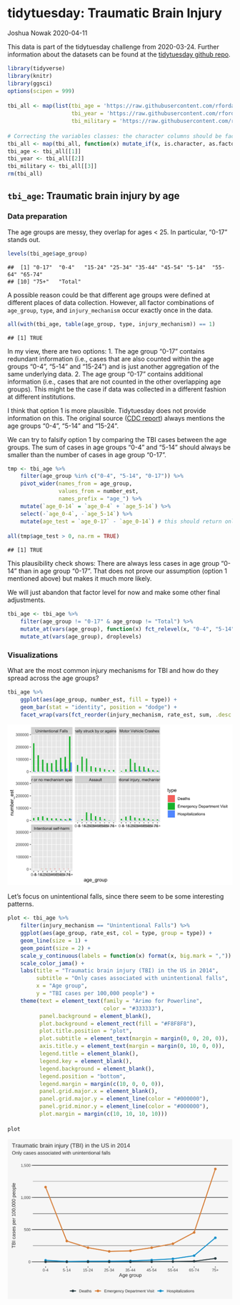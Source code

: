 tidytuesday: Traumatic Brain Injury
================
Joshua Nowak
2020-04-11

This data is part of the tidytuesday challenge from 2020-03-24. Further
information about the datasets can be found at the [tidytuesday github
repo](https://github.com/rfordatascience/tidytuesday/tree/master/data/2020/2020-03-24).

``` r
library(tidyverse)
library(knitr)
library(ggsci)
options(scipen = 999)

tbi_all <- map(list(tbi_age = 'https://raw.githubusercontent.com/rfordatascience/tidytuesday/master/data/2020/2020-03-24/tbi_age.csv',
                    tbi_year = 'https://raw.githubusercontent.com/rfordatascience/tidytuesday/master/data/2020/2020-03-24/tbi_year.csv',
                    tbi_military = 'https://raw.githubusercontent.com/rfordatascience/tidytuesday/master/data/2020/2020-03-24/tbi_military.csv'), read_csv)

# Correcting the variables classes: the character columns should be factors.
tbi_all <- map(tbi_all, function(x) mutate_if(x, is.character, as.factor))
tbi_age <- tbi_all[[1]]
tbi_year <- tbi_all[[2]]
tbi_military <- tbi_all[[3]]
rm(tbi_all)
```

## `tbi_age`: Traumatic brain injury by age

### Data preparation

The age groups are messy, they overlap for ages \< 25. In particular,
“0-17” stands
    out.

``` r
levels(tbi_age$age_group)
```

    ##  [1] "0-17"  "0-4"   "15-24" "25-34" "35-44" "45-54" "5-14"  "55-64" "65-74"
    ## [10] "75+"   "Total"

A possible reason could be that different age groups were defined at
different places of data collection. However, all factor combinations of
`age_group`, `type`, and `injury_mechanism` occur exactly once in the
data.

``` r
all(with(tbi_age, table(age_group, type, injury_mechanism)) == 1)
```

    ## [1] TRUE

In my view, there are two options: 1. The age group “0-17” contains
redundant information (i.e., cases that are also counted within the age
groups “0-4”, “5-14” and “15-24”) and is just another aggregation of the
same underlying data. 2. The age group “0-17” contains additional
information (i.e., cases that are not counted in the other overlapping
age groups). This might be the case if data was collected in a different
fashion at different institutions.

I think that option 1 is more plausible. Tidytuesday does not provide
information on this. The original source ([CDC
report](https://www.cdc.gov/traumaticbraininjury/pdf/reportstocongress/managementoftbiinchildren/TBI-ReporttoCongress-508.pdf))
always mentions the age groups “0-4”, “5-14” and “15-24”.

We can try to falsify option 1 by comparing the TBI cases between the
age groups. The sum of cases in age groups “0-4” and “5-14” should
always be smaller than the number of cases in age group “0-17”.

``` r
tmp <- tbi_age %>% 
    filter(age_group %in% c("0-4", "5-14", "0-17")) %>% 
    pivot_wider(names_from = age_group,
                values_from = number_est,
                names_prefix = "age_") %>% 
    mutate(`age_0-14` = `age_0-4` + `age_5-14`) %>% 
    select(-`age_0-4`, -`age_5-14`) %>% 
    mutate(age_test = `age_0-17` - `age_0-14`) # this should return only positive values

all(tmp$age_test > 0, na.rm = TRUE)
```

    ## [1] TRUE

This plausibility check shows: There are always less cases in age group
“0-14” than in age group “0-17”. That does not prove our assumption
(option 1 mentioned above) but makes it much more likely.

We will just abandon that factor level for now and make some other final
adjustments.

``` r
tbi_age <- tbi_age %>% 
    filter(age_group != "0-17" & age_group != "Total") %>%
    mutate_at(vars(age_group), function(x) fct_relevel(x, "0-4", "5-14")) %>% 
    mutate_at(vars(age_group), droplevels)
```

### Visualizations

What are the most common injury mechanisms for TBI and how do they
spread across the age groups?

``` r
tbi_age %>% 
    ggplot(aes(age_group, number_est, fill = type)) +
    geom_bar(stat = "identity", position = "dodge") +
    facet_wrap(vars(fct_reorder(injury_mechanism, rate_est, sum, .desc = TRUE)))
```

![](readme_files/figure-gfm/unnamed-chunk-6-1.png)<!-- -->

Let’s focus on unintentional falls, since there seem to be some
interesting patterns.

``` r
plot <- tbi_age %>% 
    filter(injury_mechanism == "Unintentional Falls") %>%
    ggplot(aes(age_group, rate_est, col = type, group = type)) +
    geom_line(size = 1) +
    geom_point(size = 2) +
    scale_y_continuous(labels = function(x) format(x, big.mark = ",")) +
    scale_color_jama() +
    labs(title = "Traumatic brain injury (TBI) in the US in 2014",
         subtitle = "Only cases associated with unintentional falls",
         x = "Age group",
         y = "TBI cases per 100,000 people") +
    theme(text = element_text(family = "Arimo for Powerline", 
                              color = "#333333"),
          panel.background = element_blank(),
          plot.background = element_rect(fill = "#F8F8F8"),
          plot.title.position = "plot",
          plot.subtitle = element_text(margin = margin(0, 0, 20, 0)), 
          axis.title.y = element_text(margin = margin(0, 10, 0, 0)),
          legend.title = element_blank(), 
          legend.key = element_blank(),
          legend.background = element_blank(),
          legend.position = "bottom",
          legend.margin = margin(c(10, 0, 0, 0)),
          panel.grid.major.x = element_blank(),
          panel.grid.major.y = element_line(color = "#000000"),
          panel.grid.minor.y = element_line(color = "#000000"), 
          plot.margin = margin(c(10, 10, 10, 10)))

plot
```

![](readme_files/figure-gfm/unnamed-chunk-7-1.png)<!-- -->
